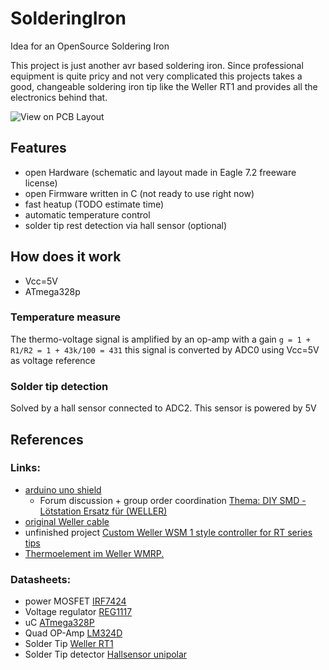 SolderingIron
=============

Idea for an OpenSource Soldering Iron

This project is just another avr based soldering iron. Since professional equipment is quite pricy and not very complicated this projects takes a good, changeable soldering iron tip like the Weller RT1 and provides all the electronics behind that.

![View on PCB Layout](https://github.com/debaal/SolderingIron/raw/master/pcb_draft.png)
## Features
* open Hardware (schematic and layout made in Eagle 7.2 freeware license)
* open Firmware written in C (not ready to use right now)
* fast heatup (TODO estimate time)
* automatic temperature control
* solder tip rest detection via hall sensor (optional)

## How does it work
* Vcc=5V
* ATmega328p

### Temperature measure
The thermo-voltage signal is amplified by an op-amp with a gain
	`g = 1 + R1/R2 = 1 + 43k/100 = 431`
this signal is converted by ADC0 using Vcc=5V as voltage reference

### Solder tip detection
Solved by a hall sensor connected to ADC2. This sensor is powered by 5V


## References
### Links:
* [arduino uno shield](http://www.martin-kumm.de/wiki/doku.php?id=Projects:SMD_Solderstation)
  * Forum discussion + group order coordination [Thema: DIY SMD - Lötstation Ersatz für (WELLER)](http://fpv-community.de/showthread.php?41335-DIY-SMD-Lötstation-Ersatz-für-(WELLER))
* [original Weller cable](http://www.pewa.de/cgi-bin/cosmoshop/lshop.cgi?action=showdetail&wkid=1415179514-14110&ls=d&nc=1415179711-29852&rubnum=&artnum=C-51042699&file=&gesamt_zeilen=0Tsuche--silikon)
* unfinished project [Custom Weller WSM 1 style controller for RT series tips](http://dangerousprototypes.com/forum/viewtopic.php?f=19&t=3583)
* [Thermoelement im Weller WMRP.](http://www.mikrocontroller.net/topic/175412#1686071)

### Datasheets:
* power MOSFET [IRF7424](http://www.irf.com/product-info/datasheets/data/irf7424.pdf)
* Voltage regulator [REG1117](http://www.ti.com/lit/pdf/SBVS001)
* uC [ATmega328P](http://www.atmel.com/devices/atmega328p.aspx)
* Quad OP-Amp [LM324D](http://pdf1.alldatasheet.com/datasheet-pdf/view/22759/STMICROELECTRONICS/LM324D.html)
* Solder Tip [Weller RT1](http://datasheet.octopart.com/RT1-Cooper-Tools-datasheet-13539183.pdf)
* Solder Tip detector [Hallsensor unipolar](http://www.reichelt.de/index.html?&ACTION=7&LA=3&OPEN=0&INDEX=0&FILENAME=B400%252FTLE4905L_TLE4935L_TLE4945L_TLE4935-2L%2523SIE.pdf)
